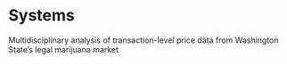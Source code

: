 # Systems
Multidisciplinary analysis of transaction-level price data from Washington State’s legal marijuana market
